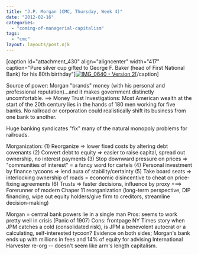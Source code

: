 ```yaml
---
title: "J.P. Morgan (CMC, Thursday, Week 4)"
date: "2012-02-16"
categories: 
  - "coming-of-managerial-capitalism"
tags: 
  - "cmc"
layout: layouts/post.njk
---
```


\[caption id="attachment\_430" align="aligncenter" width="417" caption="Pure silver cup gifted to George F. Baker (head of First National Bank) for his 80th birthday"\][![](images/IMG_0640-Version-2-1024x927.jpg "IMG_0640 - Version 2")](http://colinbarry.com/wp-content/uploads/2012/02/IMG_0640-Version-2.jpg)\[/caption\]

Source of power: Morgan "brands" money (with his personal and professional reputation)...and it makes government distinctly uncomfortable. ==> Money Trust Investigations: Most American wealth at the start of the 20th century lies in the hands of 180 men working for five banks. No railroad or corporation could realistically shift its business from one bank to another.

Huge banking syndicates "fix" many of the natural monopoly problems for railroads.

Morganization: (1) Reorganize => lower fixed costs by altering debt covenants (2) Convert debt to equity => easier to raise capital, spread out ownership, no interest payments (3) Stop downward pressure on prices => "communities of interest" = a fancy word for cartels (4) Personal investment by finance tycoons => lend aura of stability/certainty (5) Take board seats => interlocking ownership of roads = economic disincentive to cheat on price-fixing agreements (6) Trusts => faster decisions, influence by proxy ===> Forerunner of modern Chaper 11 reorganization (long-term perspective, DIP financing, wipe out equity holders/give firm to creditors, streamline decision-making)

Morgan = central bank powers lie in a single man Pros: seems to work pretty well in crisis (Panic of 1907) Cons: frontpage NY Times story when JPM catches a cold (consolidated risk), is JPM a benevolent autocrat or a calculating, self-interested tycoon? Evidence on both sides; Morgan's bank ends up with millions in fees and 14% of equity for advising International Harvester re-org -- doesn't seem like arm's length capitalism.
